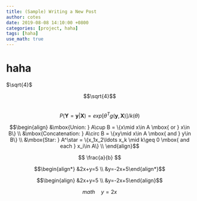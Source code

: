 ```yaml
---
title: (Sample) Writing a New Post
author: cotes
date: 2019-08-08 14:10:00 +0800
categories: [project, haha]
tags: [haha]
use_math: true
---
```


# haha

$\sqrt{4}$

$$\sqrt{4}$$  
$$
P(\mathbf{Y} = \mathbf{y}|\mathbf{X}) = exp[{\theta } ^{T} g(\mathbf{y},\mathbf{X})]/k(\theta )  
$$

$$\begin{align}
&\mbox{Union: } A\cup B = \{x\mid x\in A \mbox{ or } x\in B\} \\
&\mbox{Concatenation: } A\circ B  = \{xy\mid x\in A \mbox{ and } y\in B\} \\
&\mbox{Star: } A^\star  = \{x_1x_2\ldots x_k \mid  k\geq 0 \mbox{ and each } x_i\in A\} \\
\end{align}$$

$$
\frac{a}{b}
$$

$$\begin{align*}
&2x+y=5 \\
&y=-2x+5\end{align*}$$

$$\begin{align} &2x+y=5 \\ &y=-2x+5\end{align}$$

$$ math \quad y = 2x $$
